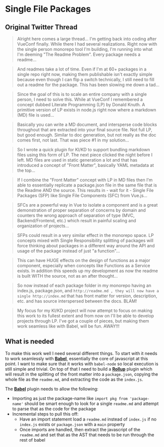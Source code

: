 # Single File Packages

## Original Twitter Thread

> Alright here comes a large thread... I'm getting back into coding after
> VueConf finally. While there I had several realizations. Right now with the
> single person monorepo tool I'm building, I'm running into what I'm deeming
> "The Readme Problem". Every package needs a readme...

> And readmes take a lot of time. Even if I'm at 60+ packages in a single repo
> right now, making them publishable isn't exactly simple because even though I
> can flip a switch technically, I still need to fill out a readme for the
> package. This has been slowing me down a tad...

> Since the goal of this is to scale an entire company with a single person, I
> need to solve this. While at VueConf I remembered a concept dubbed Literate
> Programming (LP) by Donald Knuth. A primitive version of LP exists in node.js
> right now where a markdown (MD) file is used...

> Basically you can write a MD document, and intersperse code blocks throughout
> that are extracted into your final source file. Not full LP, but good enough.
> Similar to doc generation, but not really as the doc comes first, not last.
> That was piece #1 in my solution...

> So I wrote a quick plugin for KI/KD to support bundling markdown files using
> this form of LP. The next piece clicked the night before I left. MD files are
> used in static generation a lot and that has introduced a concept of "Front
> Matter", basically YAML metadata at the top...

> If I combine the "Front Matter" concept with LP in MD files then I'm able to
> essentially replicate a package.json file in the same file that is the Readme
> AND the source. This results in - wait for it - Single File Packages (SFP)
> like Single File Components (SFC) from Vue.js...

> SFCs are a powerful way in Vue to isolate a component and is a great
> demonstration of proper separation of concerns by domain and counters the
> wrong approach of separation of type (MVC, Backend/Frontend, etc.) which
> result in painful scaling and organization of projects...

> SFPs could result in a very similar effect in the monorepo space. LP concepts
> mixed with Single Responsibility splitting of packages will force thinking
> about packages in a different way around the API and usage of the package
> instead of just "a function"...

> This can have HUGE effects on the design of functions as a major component,
> especially when concepts like Functions as a Service exists. In addition this
> speeds up my development as now the readme is built WITH the source, not as an
> after thought...

> So now instead of each package folder in my monorepo having an index.js,
> package.json, and `http://readme.md , they will now have a single http://index.md` that has front matter for version, description, etc. and has
> source interspersed between the docs. BLAM!

> My focus for my KI/KD project will now attempt to focus on making this work to
> its fullest extent and from now on I'll be able to develop projects through
> LP. I've got a couple of pieces, but making them work seamless like with
> Babel, will be fun. AWAY!!!

## What is needed

To make this work well I need several different things. To start with it needs
to work seamlessly with [**Babel**](https://babeljs.io/), essentially the core
of javascript at this point. I want to make sure that it works with `babel-node`
so local execution is still simple and trivial. On top of that I need to build a
[**Rollup**](https://rollupjs.org/) plugin which will result in the splitting of
the front matter into a `package.json`, copying the whole file as the
`readme.md`, and extracting the code as the `index.js`.

The [**Babel**](https://babeljs.io/) plugin needs to allow the following:

* Importing as just the package-name like `import pkg from 'package-name'`
  should be smart enough to look for a single `readme.md` and attempt to parse
  that as the code for the package
* Incremental steps to pull this off:
  * Have an import statement load a `readme.md` instead of `index.js` if no
    `index.js` exists or `package.json` with a `main` property
  * Once imports are handled, then extract the javascript of the `readme.md`
    and set that as the AST that needs to be run through the rest of babel
